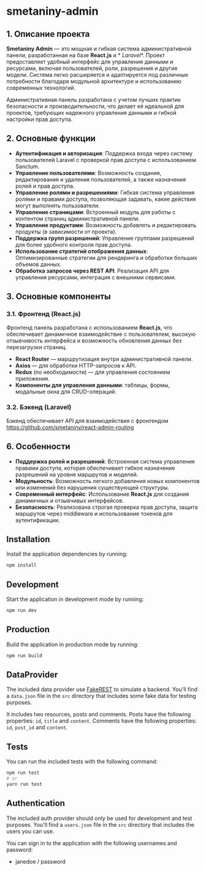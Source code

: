 # smetaniny-admin

## 1. Описание проекта

**Smetaniny Admin** — это мощная и гибкая система административной панели, разработанная на базе **React.js** и *
*Laravel**. Проект предоставляет удобный интерфейс для управления данными и ресурсами, включая пользователей, роли,
разрешения и другие модели. Система легко расширяется и адаптируется под различные потребности благодаря модульной
архитектуре и использованию современных технологий.

Административная панель разработана с учетом лучших практик безопасности и производительности, что делает её идеальной
для проектов, требующих надежного управления данными и гибкой настройки прав доступа.

## 2. Основные функции

- **Аутентификация и авторизация**: Поддержка входа через систему пользователей Laravel с проверкой прав доступа с
  использованием Sanctum.
- **Управление пользователями**: Возможность создания, редактирования и удаления пользователей, а также назначения ролей
  и прав доступа.
- **Управление ролями и разрешениями**: Гибкая система управления ролями и правами доступа, позволяющая задавать, какие
  действия могут выполнять пользователи.
- **Управление страницами**: Встроенный модуль для работы с контентом страниц административной панели.
- **Управление продуктами**: Возможность добавлять и редактировать продукты (в зависимости от проекта).
- **Поддержка групп разрешений**: Управление группами разрешений для более удобного контроля прав доступа.
- **Использование стратегий отображения данных**: Оптимизированные стратегии для рендеринга и обработки больших объемов
  данных.
- **Обработка запросов через REST API**: Реализация API для управления ресурсами, интеграция с внешними сервисами.

## 3. Основные компоненты

### 3.1. Фронтенд (React.js)

Фронтенд панель разработана с использованием **React.js**, что обеспечивает динамичное взаимодействие с пользователем,
высокую отзывчивость интерфейса и возможность обновления данных без перезагрузки страниц.

- **React Router** — маршрутизация внутри административной панели.
- **Axios** — для обработки HTTP-запросов к API.
- **Redux** (по необходимости) — для управления состоянием приложения.
- **Компоненты для управления данными**: таблицы, формы, модальные окна для CRUD-операций.

### 3.2. Бэкенд (Laravel)

Бэкенд обеспечивает API для взаимодействия с фронтендом https://github.com/smetaniny/react-admin-routing

## 6. Особенности

- **Поддержка ролей и разрешений**: Встроенная система управления правами доступа, которая обеспечивает гибкое
  назначение разрешений на уровне маршрутов и моделей.
- **Модульность**: Возможность легкого добавления новых компонентов или изменений без нарушения существующей структуры.
- **Современный интерфейс**: Использование **React.js** для создания динамичных и отзывчивых интерфейсов.
- **Безопасность**: Реализована строгая проверка прав доступа, защита маршрутов через middleware и использование токенов
  для аутентификации.

## Installation

Install the application dependencies by running:

```sh
npm install
```

## Development

Start the application in development mode by running:

```sh
npm run dev
```

## Production

Build the application in production mode by running:

```sh
npm run build
```

## DataProvider

The included data provider use [FakeREST](https://github.com/marmelab/fakerest) to simulate a backend.
You'll find a `data.json` file in the `src` directory that includes some fake data for testing purposes.

It includes two resources, posts and comments.
Posts have the following properties: `id`, `title` and `content`.
Comments have the following properties: `id`, `post_id` and `content`.

## Tests

You can run the included tests with the following command:

```sh
npm run test
# or
yarn run test
```

## Authentication

The included auth provider should only be used for development and test purposes.
You'll find a `users.json` file in the `src` directory that includes the users you can use.

You can sign in to the application with the following usernames and password:

- janedoe / password

